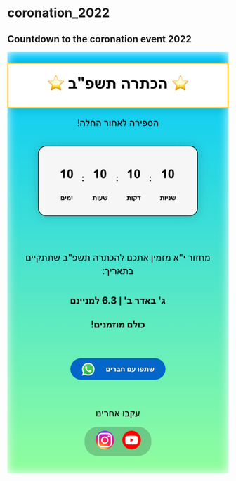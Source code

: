 # coronation_2022
## Countdown to the coronation event 2022
![Screenshot](https://github.com/UMenashe/coronation_2022/blob/main/coronation_2022img.PNG)
